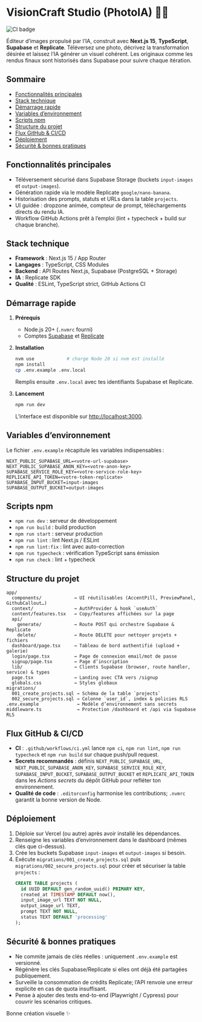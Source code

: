 # VisionCraft Studio (PhotoIA) 📸✨

![CI badge](https://github.com/mathisbaala/photoia/actions/workflows/ci.yml/badge.svg)

Éditeur d’images propulsé par l’IA, construit avec **Next.js 15**, **TypeScript**, **Supabase** et **Replicate**. Téléversez une photo, décrivez la transformation désirée et laissez l’IA générer un visuel cohérent. Les originaux comme les rendus finaux sont historisés dans Supabase pour suivre chaque itération.

## Sommaire
- [Fonctionnalités principales](#fonctionnalités-principales)
- [Stack technique](#stack-technique)
- [Démarrage rapide](#démarrage-rapide)
- [Variables d’environnement](#variables-denvironnement)
- [Scripts npm](#scripts-npm)
- [Structure du projet](#structure-du-projet)
- [Flux GitHub & CI/CD](#flux-github--cicd)
- [Déploiement](#déploiement)
- [Sécurité & bonnes pratiques](#sécurité--bonnes-pratiques)

## Fonctionnalités principales
- Téléversement sécurisé dans Supabase Storage (buckets `input-images` et `output-images`).
- Génération rapide via le modèle Replicate `google/nano-banana`.
- Historisation des prompts, statuts et URLs dans la table `projects`.
- UI guidée : dropzone animée, compteur de prompt, téléchargements directs du rendu IA.
- Workflow GitHub Actions prêt à l’emploi (lint + typecheck + build sur chaque branche).

## Stack technique
- **Framework** : Next.js 15 / App Router
- **Langages** : TypeScript, CSS Modules
- **Backend** : API Routes Next.js, Supabase (PostgreSQL + Storage)
- **IA** : Replicate SDK
- **Qualité** : ESLint, TypeScript strict, GitHub Actions CI

## Démarrage rapide
1. **Prérequis**
   - Node.js 20+ (`.nvmrc` fourni)
   - Comptes [Supabase](https://supabase.com) et [Replicate](https://replicate.com)

2. **Installation**
   ```bash
   nvm use            # charge Node 20 si nvm est installé
   npm install
   cp .env.example .env.local
   ```
   Remplis ensuite `.env.local` avec tes identifiants Supabase et Replicate.

3. **Lancement**
   ```bash
   npm run dev
   ```
   L’interface est disponible sur [http://localhost:3000](http://localhost:3000).

## Variables d’environnement
Le fichier `.env.example` récapitule les variables indispensables :

```env
NEXT_PUBLIC_SUPABASE_URL=<votre-url-supabase>
NEXT_PUBLIC_SUPABASE_ANON_KEY=<votre-anon-key>
SUPABASE_SERVICE_ROLE_KEY=<votre-service-role-key>
REPLICATE_API_TOKEN=<votre-token-replicate>
SUPABASE_INPUT_BUCKET=input-images
SUPABASE_OUTPUT_BUCKET=output-images
```

## Scripts npm
- `npm run dev` : serveur de développement
- `npm run build` : build production
- `npm run start` : serveur production
- `npm run lint` : lint Next.js / ESLint
- `npm run lint:fix` : lint avec auto-correction
- `npm run typecheck` : vérification TypeScript sans émission
- `npm run check` : lint + typecheck

## Structure du projet
```
app/
  components/            → UI réutilisables (AccentPill, PreviewPanel, GithubCallout…)
  context/               → AuthProvider & hook `useAuth`
  content/features.tsx   → Copy/features affichées sur la page
  api/
    generate/            → Route POST qui orchestre Supabase & Replicate
    delete/              → Route DELETE pour nettoyer projets + fichiers
  dashboard/page.tsx     → Tableau de bord authentifié (upload + galerie)
  login/page.tsx         → Page de connexion email/mot de passe
  signup/page.tsx        → Page d’inscription
  lib/                   → Clients Supabase (browser, route handler, service) & types
  page.tsx               → Landing avec CTA vers /signup
  globals.css            → Styles globaux
migrations/
  001_create_projects.sql → Schéma de la table `projects`
  002_secure_projects.sql → Colonne `user_id`, index & policies RLS
.env.example              → Modèle d’environnement sans secrets
middleware.ts             → Protection /dashboard et /api via Supabase RLS
```

## Flux GitHub & CI/CD
- **CI** : `.github/workflows/ci.yml` lance `npm ci`, `npm run lint`, `npm run typecheck` et `npm run build` sur chaque push/pull request.
- **Secrets recommandés** : définis `NEXT_PUBLIC_SUPABASE_URL`, `NEXT_PUBLIC_SUPABASE_ANON_KEY`, `SUPABASE_SERVICE_ROLE_KEY`, `SUPABASE_INPUT_BUCKET`, `SUPABASE_OUTPUT_BUCKET` et `REPLICATE_API_TOKEN` dans les *Actions secrets* du dépôt GitHub pour refléter ton environnement.
- **Qualité de code** : `.editorconfig` harmonise les contributions; `.nvmrc` garantit la bonne version de Node.

## Déploiement
1. Déploie sur Vercel (ou autre) après avoir installé les dépendances.
2. Renseigne les variables d’environnement dans le dashboard (mêmes clés que ci-dessus).
3. Crée les buckets Supabase `input-images` et `output-images` si besoin.
4. Exécute `migrations/001_create_projects.sql` puis `migrations/002_secure_projects.sql` pour créer et sécuriser la table `projects` :
   ```sql
   CREATE TABLE projects (
     id UUID DEFAULT gen_random_uuid() PRIMARY KEY,
     created_at TIMESTAMP DEFAULT now(),
     input_image_url TEXT NOT NULL,
     output_image_url TEXT,
     prompt TEXT NOT NULL,
     status TEXT DEFAULT 'processing'
   );
   ```

## Sécurité & bonnes pratiques
- Ne commite jamais de clés réelles : uniquement `.env.example` est versionné.
- Régénère les clés Supabase/Replicate si elles ont déjà été partagées publiquement.
- Surveille la consommation de crédits Replicate; l’API renvoie une erreur explicite en cas de quota insuffisant.
- Pense à ajouter des tests end-to-end (Playwright / Cypress) pour couvrir les scénarios critiques.

Bonne création visuelle ✨
